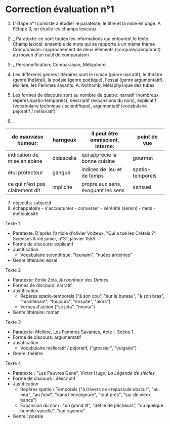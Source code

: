 # Correction évaluation n°1

1. L'Etape n°1 consiste à étudier le paratexte, le titre et la mise en page. A l'Etape 3, on étudie les champs lexicaux
2. _
Paratexte: ce sont toutes les informations qui entourent le texte.
Champ lexical: ensemble de mots qui se rapporte à un même thème
Comparaison: rapprochement de deux élèments (comparé/comparant) au moyen d'un outil de comparaison
3. _
Personnification; Comparaison, Métaphore

4. Les différents genres littéraires sont le roman (genre narratif), le théâtre (genre théâtral), la poésie (genre poétique), l'essai (genre argumentatif). Molière, les Femmes savants. A. Nothomb, Métaphysique des tubes
5. Les formes de discours sont au nombre de quatre: narratif (nombreux repères spatio-temporels), descriptif (expansions du nom), explicatif (vocabulaire technique / scientifique), argumentatif (vocabulaire péjoratif / mélioratif)
6. _

| de mauvaise humeur:             | harngeux   | il peut être omniscient, interne:  | point de vue     |
|---------------------------------|------------|------------------------------------|------------------|
| indication de mise en scène     | didascalie | qui apprécie la bonne cuisine      | gourmet          |
| étui protecteur                 | gangue     | indices de lieu et de temps        | spatio-temporels |
| ce qui n'est pas clairement dit | implicite  | propre aux sens, évoquant les sens | sensuel          |

7. objectifs; subjectif
8. échappatoire - s'accoutumer - converser - sérénité (serein) - mets - méticulosité


Texte 1

* Paratexte: D'après l'article d'olivier Voizeux, "Qui a tué les Crétois ?" Scienses & vie junior, n°31, janvier 1558
* Forme de discours: explicatif
* Justification
  * Vocabulaire scientifique: "tsunami", "nuées ardentes"
* Genre littéraire: essai

Texte 2

* Paratexte: Emile Zola, _Au bonheur des Dames_
* Formes de discours: narratif
* Justification
  * Repères spatio-temporels ("à son cou", "sur le bureau", "à son bras", "maintenant", "toujours", "ensuite", "alors")
  * Verbes d'action ("se jeta", "monta")
* Genre littéraire: roman

Texte 3

* Paratexte: Molière, Les Femmes Savantes, Acte I, Scène 1.
* Forme de discours: argumentatif
* Justification
  * Vocabulaire mélioratif / péjoratif, ("grossier", "vulgaire")
* Genre: théâtre

Texte 4

* Paratexte : "Les Pauvres Gens", Victor Hugo, _La Légende de siècles_
* Forme de discours : descriptif
* Justification
  * Repères spatio / Temporels ("à travers ce crépuscule obscur", "au mur", "au fond", "dans l'encoignure", "tout près", "sur de vieux bancs")
  * Expansion du nom : "un grand lit", "défilé de pêcheurs", "ou quelque humble vaiselle", "qui rayonne"
* Genre : poésie


